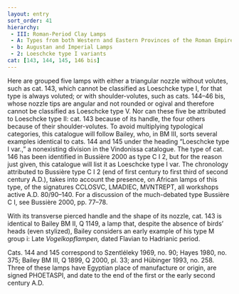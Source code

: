 ```yaml
---
layout: entry
sort_order: 41
hierarchy:
 - III: Roman-Period Clay Lamps
 - A: Types from both Western and Eastern Provinces of the Roman Empire
 - b: Augustan and Imperial Lamps
 - 2: Loeschcke type I variants
cat: [143, 144, 145, 146 bis]
---
```


Here are grouped five lamps with either a triangular nozzle without volutes, such as cat. 143, which cannot be classified as Loeschcke type I, for that type is always voluted; or with shoulder-volutes, such as cats. 144–46 bis, whose nozzle tips are angular and not rounded or ogival and therefore cannot be classified as Loeschcke type V. Nor can these five be attributed to Loeschcke type II: cat. 143 because of its handle, the four others because of their shoulder-volutes. To avoid multiplying typological categories, this catalogue will follow Bailey, who, in BM III, sorts several examples identical to cats. 144 and 145 under the heading “Loeschcke type I var.,” a nonexisting division in the Vindonissa catalogue. The type of cat. 146 has been identified in Bussière 2000 as type C I 2, but for the reason just given, this catalogue will list it as Loeschcke type I var. The chronology attributed to Bussière type C I 2 (end of first century to first third of second century A.D.), takes into account the presence, on African lamps of this type, of the signatures <span class="inscription">CCLOSVC, LMADIEC, MVNTREPT</span>, all workshops active A.D. 80/90–140. For a discussion of the much-debated type Bussière C I, see Bussière 2000, pp. 77–78.

With its transverse pierced handle and the shape of its nozzle, cat. 143 is identical to Bailey BM II, Q 1149, a lamp that, despite the absence of birds’ heads (even stylized), Bailey considers an early example of his type M group i: Late *Vogelkopflampen,* dated Flavian to Hadrianic period.

Cats. 144 and 145 correspond to Szentléleky 1969, no. 90; Hayes 1980, no. 375; Bailey BM III, Q 1899, Q 2000, pl. 33; and Hübinger 1993, no. 258. Three of these lamps have Egyptian place of manufacture or origin, are signed <span class="inscription">PHOETASPI</span>, and date to the end of the first or the early second century A.D.
